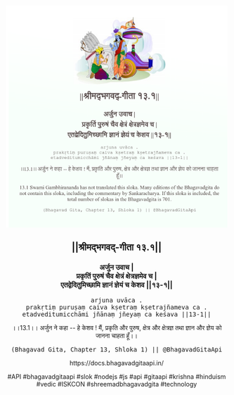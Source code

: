 <img src="../../asset/BG_13_1.png"/>
<center><h2>||श्रीमद्‍भगवद्‍-गीता १३.१||</h2>
<h3>अर्जुन उवाच |<br/>प्रकृतिं पुरुषं चैव क्षेत्रं क्षेत्रज्ञमेव च |<br/>एतद्वेदितुमिच्छामि ज्ञानं ज्ञेयं च केशव ||१३-१||</h3>
<pre>arjuna uvāca .<br/>prakṛtiṃ puruṣaṃ caiva kṣetraṃ kṣetrajñameva ca .<br/>etadveditumicchāmi jñānaṃ jñeyaṃ ca keśava ||13-1||</pre>
<p>।।13.1।। अर्जुन ने कहा -- हे केशव ! मैं, प्रकृति और पुरुष, क्षेत्र और क्षेत्रज्ञ तथा ज्ञान और ज्ञेय को जानना चाहता हूँ।।</p>
<pre>(Bhagavad Gita, Chapter 13, Shloka 1) || @BhagavadGitaApi</pre><p>https://docs.bhagavadgitaapi.in/</p><p>#API #bhagavadgitaapi #slok #nodejs #js #api #gitaapi #krishna #hinduism #vedic #ISKCON #shreemadbhagavadgita #technology</p></center>